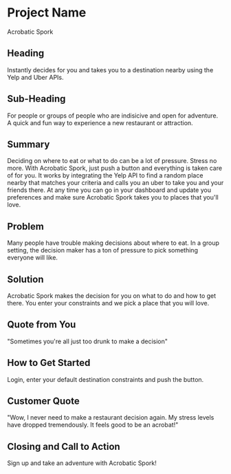 # Project Name #
  Acrobatic Spork

## Heading ##
  Instantly decides for you and takes you to a destination nearby using the Yelp and Uber APIs.

## Sub-Heading ##
  For people or groups of people who are indisicive and open for adventure. A quick and fun way to experience a new restaurant or attraction.

## Summary ##
  Deciding on where to eat or what to do can be a lot of pressure. Stress no more. With Acrobatic Spork, just push a button and everything is taken care of for you. It works by integrating the Yelp API to find a random place nearby that matches your criteria and calls you an uber to take you and your friends there. At any time you can go in your dashboard and update you preferences and make sure Acrobatic Spork takes you to places that you'll love. 

## Problem ##
  Many people have trouble making decisions about where to eat. In a group setting, the decision maker has a ton of pressure to pick something everyone will like.

## Solution ##
  Acrobatic Spork makes the decision for you on what to do and how to get there. You enter your constraints and we pick a place that you will love.

## Quote from You ##
  "Sometimes you're all just too drunk to make a decision"

## How to Get Started ##
  Login, enter your default destination constraints and push the button.

## Customer Quote ##
  "Wow, I never need to make a restaurant decision again. My stress levels have dropped tremendously. It feels good to be an acrobat!"

## Closing and Call to Action ##
  Sign up and take an adventure with Acrobatic Spork!
